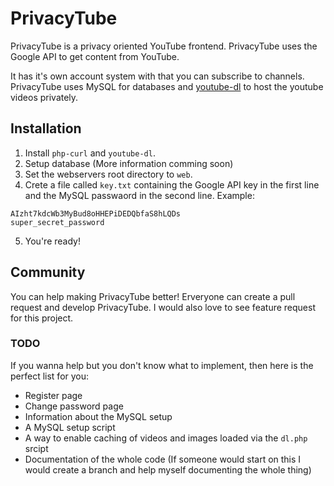 # PrivacyTube
PrivacyTube is a privacy oriented YouTube frontend. PrivacyTube uses the Google API to get content from YouTube.

It has it's own account system with that you can subscribe to channels. PrivacyTube uses MySQL for databases and
[youtube-dl](https://github.com/ytdl-org/youtube-dl/) to host the youtube videos privately.

## Installation
1. Install `php-curl` and `youtube-dl`.
2. Setup database (More information comming soon)
3. Set the webservers root directory to `web`.
4. Crete a file called `key.txt` containing the Google API key in the first line and the MySQL passwaord in the second line. Example:
```
AIzht7kdcWb3MyBud8oHHEPiDEDQbfaS8hLQDs
super_secret_password
```
5. You're ready!

## Community
You can help making PrivacyTube better! Erveryone can create a pull request and develop PrivacyTube. I would also love to see feature request for this project.

### TODO
If you wanna help but you don't know what to implement, then here is the perfect list for you:
- Register page
- Change password page
- Information about the MySQL setup
- A MySQL setup script
- A way to enable caching of videos and images loaded via the `dl.php` srcipt
- Documentation of the whole code (If someone would start on this I would create a branch and help myself documenting the whole thing)
